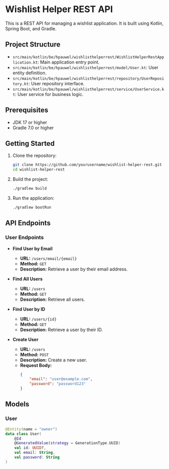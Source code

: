# Wishlist Helper REST API

This is a REST API for managing a wishlist application. It is built using Kotlin, Spring Boot, and Gradle.

## Project Structure

- `src/main/kotlin/be/hpauwel/wishlisthelperrest/WishlistHelperRestApplication.kt`: Main application entry point.
- `src/main/kotlin/be/hpauwel/wishlisthelperrest/model/User.kt`: User entity definition.
- `src/main/kotlin/be/hpauwel/wishlisthelperrest/repository/UserRepository.kt`: User repository interface.
- `src/main/kotlin/be/hpauwel/wishlisthelperrest/service/UserService.kt`: User service for business logic.

## Prerequisites

- JDK 17 or higher
- Gradle 7.0 or higher

## Getting Started

1. Clone the repository:
    ```sh
    git clone https://github.com/yourusername/wishlist-helper-rest.git
    cd wishlist-helper-rest
    ```

2. Build the project:
    ```sh
    ./gradlew build
    ```

3. Run the application:
    ```sh
    ./gradlew bootRun
    ```

## API Endpoints

### User Endpoints

- **Find User by Email**
    - **URL:** `/users/email/{email}`
    - **Method:** `GET`
    - **Description:** Retrieve a user by their email address.

- **Find All Users**
    - **URL:** `/users`
    - **Method:** `GET`
    - **Description:** Retrieve all users.

- **Find User by ID**
    - **URL:** `/users/{id}`
    - **Method:** `GET`
    - **Description:** Retrieve a user by their ID.

- **Create User**
    - **URL:** `/users`
    - **Method:** `POST`
    - **Description:** Create a new user.
    - **Request Body:**
        ```json
        {
            "email": "user@example.com",
            "password": "password123"
        }
        ```

## Models

### User

```kotlin
@Entity(name = "owner")
data class User(
    @Id
    @GeneratedValue(strategy = GenerationType.UUID)
    val id: UUID?,
    val email: String,
    val password: String
)